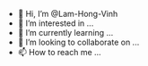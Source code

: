 - 👋 Hi, I’m @Lam-Hong-Vinh
- 👀 I’m interested in ...
- 🌱 I’m currently learning ...
- 💞️ I’m looking to collaborate on ...
- 📫 How to reach me ...

<!---
Lam-Hong-Vinh/Lam-Hong-Vinh is a ✨ special ✨ repository because its `README.md` (this file) appears on your GitHub profile.
You can click the Preview link to take a look at your changes.
--->
